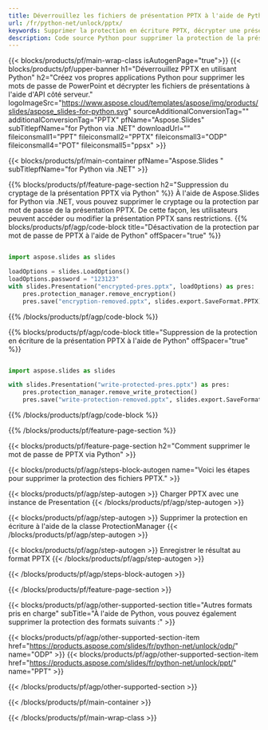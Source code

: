 ```yaml
---
title: Déverrouillez les fichiers de présentation PPTX à l'aide de Python
url: /fr/python-net/unlock/pptx/
keywords: Supprimer la protection en écriture PPTX, décrypter une présentation PPTX, déverrouiller la présentation PPTX, déprotéger PPTX
description: Code source Python pour supprimer la protection de la présentation PPTX.
---
```


{{< blocks/products/pf/main-wrap-class isAutogenPage="true">}}
{{< blocks/products/pf/upper-banner h1="Déverrouillez PPTX en utilisant Python" h2="Créez vos propres applications Python pour supprimer les mots de passe de PowerPoint et décrypter les fichiers de présentations à l'aide d'API côté serveur." logoImageSrc="https://www.aspose.cloud/templates/aspose/img/products/slides/aspose_slides-for-python.svg" sourceAdditionalConversionTag="" additionalConversionTag="PPTX" pfName="Aspose.Slides" subTitlepfName="for Python via .NET" downloadUrl="" fileiconsmall1="PPT" fileiconsmall2="PPTX" fileiconsmall3="ODP" fileiconsmall4="POT" fileiconsmall5="ppsx" >}}

{{< blocks/products/pf/main-container pfName="Aspose.Slides " subTitlepfName="for Python via .NET" >}}

{{% blocks/products/pf/feature-page-section  h2="Suppression du cryptage de la présentation PPTX via Python" %}}
À l'aide de Aspose.Slides for Python via .NET, vous pouvez supprimer le cryptage ou la protection par mot de passe de la présentation PPTX. De cette façon, les utilisateurs peuvent accéder ou modifier la présentation PPTX sans restrictions.
{{% blocks/products/pf/agp/code-block title="Désactivation de la protection par mot de passe de PPTX à l'aide de Python" offSpacer="true" %}}

```py

import aspose.slides as slides

loadOptions = slides.LoadOptions()
loadOptions.password = "123123"
with slides.Presentation("encrypted-pres.pptx", loadOptions) as pres:
    pres.protection_manager.remove_encryption()
    pres.save("encryption-removed.pptx", slides.export.SaveFormat.PPTX)
```

{{% /blocks/products/pf/agp/code-block %}}

{{% blocks/products/pf/agp/code-block title="Suppression de la protection en écriture de la présentation PPTX à l'aide de Python" offSpacer="true" %}}

```py

import aspose.slides as slides

with slides.Presentation("write-protected-pres.pptx") as pres:
    pres.protection_manager.remove_write_protection()
    pres.save("write-protection-removed.pptx", slides.export.SaveFormat.PPTX)

```

{{% /blocks/products/pf/agp/code-block %}}

{{% /blocks/products/pf/feature-page-section %}}

{{< blocks/products/pf/feature-page-section  h2="Comment supprimer le mot de passe de PPTX via Python" >}}

{{< blocks/products/pf/agp/steps-block-autogen name="Voici les étapes pour supprimer la protection des fichiers PPTX." >}}

{{< blocks/products/pf/agp/step-autogen >}}
Charger PPTX avec une instance de Presentation
{{< /blocks/products/pf/agp/step-autogen >}}

{{< blocks/products/pf/agp/step-autogen >}}
Supprimer la protection en écriture à l'aide de la classe ProtectionManager
{{< /blocks/products/pf/agp/step-autogen >}}

{{< blocks/products/pf/agp/step-autogen >}}
Enregistrer le résultat au format PPTX
{{< /blocks/products/pf/agp/step-autogen >}}

{{< /blocks/products/pf/agp/steps-block-autogen >}}

{{< /blocks/products/pf/feature-page-section >}}

{{< blocks/products/pf/agp/other-supported-section title="Autres formats pris en charge" subTitle="À l'aide de Python, vous pouvez également supprimer la protection des formats suivants :" >}}

{{< blocks/products/pf/agp/other-supported-section-item href="https://products.aspose.com/slides/fr/python-net/unlock/odp/" name="ODP" >}}
{{< blocks/products/pf/agp/other-supported-section-item href="https://products.aspose.com/slides/fr/python-net/unlock/ppt/" name="PPT" >}}


{{< /blocks/products/pf/agp/other-supported-section >}}

{{< /blocks/products/pf/main-container >}}
    
{{< /blocks/products/pf/main-wrap-class >}}